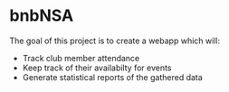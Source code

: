 bnbNSA
======

The goal of this project is to create a webapp which will:
- Track club member attendance
- Keep track of their availabilty for events
- Generate statistical reports of the gathered data